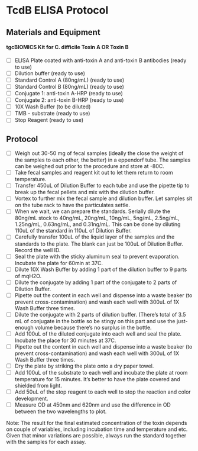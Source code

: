 # TcdB ELISA Protocol

## Materials and Equipment
#### tgcBIOMICS Kit for C. difficile Toxin A OR Toxin B
- [ ] ELISA Plate coated with anti-toxin A and anti-toxin B antibodies (ready to use)
- [ ] Dilution buffer (ready to use)
- [ ] Standard Control A (80ng/mL) (ready to use)
- [ ] Standard Control B (80ng/mL) (ready to use)
- [ ] Conjugate 1: anti-toxin A-HRP (ready to use)
- [ ] Conjugate 2: anti-toxin B-HRP (ready to use)
- [ ] 10X Wash Buffer (to be diluted)
- [ ] TMB - substrate (ready to use)
- [ ] Stop Reagent (ready to use)

## Protocol
- [ ] Weigh out 30-50 mg of fecal samples (ideally the close the weight of the samples to each other, the better) in a eppendorf tube. The samples can be weighed out prior to the procedure and store at -80C. 
- [ ] Take fecal samples and reagent kit out to let them return to room temperature.
- [ ] Transfer 450uL of Dilution Buffer to each tube and use the pipette tip to break up the fecal pellets and mix with the dilution buffer. 
- [ ] Vortex to further mix the fecal sample and dilution buffer. Let samples sit on the tube rack to have the particulates settle. 
- [ ] When we wait, we can prepare the standards. Serially dilute the 80ng/mL stock to 40ng/mL, 20ng/mL, 10ng/mL, 5ng/mL, 2.5ng/mL, 1.25ng/mL, 0.63ng/mL, and 0.31ng/mL. This can be done by diluting 110uL of the standard in 110uL of Dilution Buffer. 
- [ ] Carefully transfer 100uL of the liquid layer of the samples and the standards to the plate. The blank can just be 100uL of Dilution Buffer. Record the well ID. 
- [ ] Seal the plate with the sticky aluminum seal to prevent evaporation. Incubate the plate for 60min at 37C. 
- [ ] Dilute 10X Wash Buffer by adding 1 part of the dilution buffer to 9 parts of mqH2O. 
- [ ] Dilute the conjugate by adding 1 part of the conjugate to 2 parts of Dilution Buffer. 
- [ ] Pipette out the content in each well and dispense into a waste beaker (to prevent cross-contamination) and wash each well with 300uL of 1X Wash Buffer three times.
- [ ] Dilute the conjugate with 2 parts of dilution buffer. (There’s total of 3.5 mL of conjugate in the bottle so be stingy on this part and use the just-enough volume because there’s no surplus in the bottle. 
- [ ] Add 100uL of the diluted conjugate into each well and seal the plate. Incubate the place for 30 minutes at 37C. 
- [ ] Pipette out the content in each well and dispense into a waste beaker (to prevent cross-contamination) and wash each well with 300uL of 1X Wash Buffer three times.
- [ ] Dry the plate by striking the plate onto a dry paper towel. 
- [ ] Add 100uL of the substrate to each well and incubate the plate at room temperature for 15 minutes. It’s better to have the plate covered and shielded from light. 
- [ ] Add 50uL of the stop reagent to each well to stop the reaction and color development. 
- [ ] Measure OD at 450nm and 620nm and use the difference in OD between the two wavelengths to plot. 

Note: The result for the final estimated concentration of the toxin depends on couple of variables, including incubation time and temperature and etc. Given that minor variations are possible, always run the standard together with the samples for each assay. 

